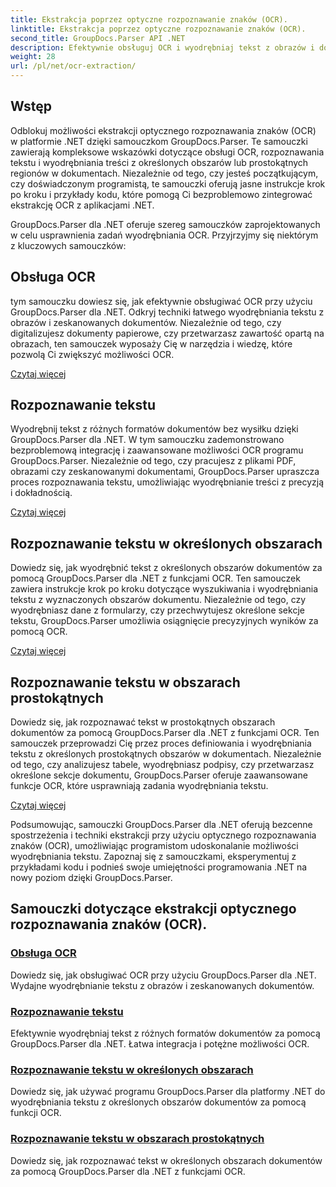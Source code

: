 ```yaml
---
title: Ekstrakcja poprzez optyczne rozpoznawanie znaków (OCR).
linktitle: Ekstrakcja poprzez optyczne rozpoznawanie znaków (OCR).
second_title: GroupDocs.Parser API .NET
description: Efektywnie obsługuj OCR i wyodrębniaj tekst z obrazów i dokumentów za pomocą GroupDocs.Parser dla .NET. Zwiększ swoje możliwości OCR już dziś!
weight: 28
url: /pl/net/ocr-extraction/
---
```


## Wstęp

Odblokuj możliwości ekstrakcji optycznego rozpoznawania znaków (OCR) w platformie .NET dzięki samouczkom GroupDocs.Parser. Te samouczki zawierają kompleksowe wskazówki dotyczące obsługi OCR, rozpoznawania tekstu i wyodrębniania treści z określonych obszarów lub prostokątnych regionów w dokumentach. Niezależnie od tego, czy jesteś początkującym, czy doświadczonym programistą, te samouczki oferują jasne instrukcje krok po kroku i przykłady kodu, które pomogą Ci bezproblemowo zintegrować ekstrakcję OCR z aplikacjami .NET.

GroupDocs.Parser dla .NET oferuje szereg samouczków zaprojektowanych w celu usprawnienia zadań wyodrębniania OCR. Przyjrzyjmy się niektórym z kluczowych samouczków:

## Obsługa OCR
tym samouczku dowiesz się, jak efektywnie obsługiwać OCR przy użyciu GroupDocs.Parser dla .NET. Odkryj techniki łatwego wyodrębniania tekstu z obrazów i zeskanowanych dokumentów. Niezależnie od tego, czy digitalizujesz dokumenty papierowe, czy przetwarzasz zawartość opartą na obrazach, ten samouczek wyposaży Cię w narzędzia i wiedzę, które pozwolą Ci zwiększyć możliwości OCR.

[Czytaj więcej](./handling-ocr/)

## Rozpoznawanie tekstu
Wyodrębnij tekst z różnych formatów dokumentów bez wysiłku dzięki GroupDocs.Parser dla .NET. W tym samouczku zademonstrowano bezproblemową integrację i zaawansowane możliwości OCR programu GroupDocs.Parser. Niezależnie od tego, czy pracujesz z plikami PDF, obrazami czy zeskanowanymi dokumentami, GroupDocs.Parser upraszcza proces rozpoznawania tekstu, umożliwiając wyodrębnianie treści z precyzją i dokładnością.

[Czytaj więcej](./recognizing-text/)

## Rozpoznawanie tekstu w określonych obszarach
Dowiedz się, jak wyodrębnić tekst z określonych obszarów dokumentów za pomocą GroupDocs.Parser dla .NET z funkcjami OCR. Ten samouczek zawiera instrukcje krok po kroku dotyczące wyszukiwania i wyodrębniania tekstu z wyznaczonych obszarów dokumentu. Niezależnie od tego, czy wyodrębniasz dane z formularzy, czy przechwytujesz określone sekcje tekstu, GroupDocs.Parser umożliwia osiągnięcie precyzyjnych wyników za pomocą OCR.

[Czytaj więcej](./recognizing-text-in-specific-areas/)

## Rozpoznawanie tekstu w obszarach prostokątnych
Dowiedz się, jak rozpoznawać tekst w prostokątnych obszarach dokumentów za pomocą GroupDocs.Parser dla .NET z funkcjami OCR. Ten samouczek przeprowadzi Cię przez proces definiowania i wyodrębniania tekstu z określonych prostokątnych obszarów w dokumentach. Niezależnie od tego, czy analizujesz tabele, wyodrębniasz podpisy, czy przetwarzasz określone sekcje dokumentu, GroupDocs.Parser oferuje zaawansowane funkcje OCR, które usprawniają zadania wyodrębniania tekstu.

[Czytaj więcej](./recognizing-text-in-rectangular-regions/)

Podsumowując, samouczki GroupDocs.Parser dla .NET oferują bezcenne spostrzeżenia i techniki ekstrakcji przy użyciu optycznego rozpoznawania znaków (OCR), umożliwiając programistom udoskonalanie możliwości wyodrębniania tekstu. Zapoznaj się z samouczkami, eksperymentuj z przykładami kodu i podnieś swoje umiejętności programowania .NET na nowy poziom dzięki GroupDocs.Parser.
## Samouczki dotyczące ekstrakcji optycznego rozpoznawania znaków (OCR).
### [Obsługa OCR](./handling-ocr/)
Dowiedz się, jak obsługiwać OCR przy użyciu GroupDocs.Parser dla .NET. Wydajne wyodrębnianie tekstu z obrazów i zeskanowanych dokumentów.
### [Rozpoznawanie tekstu](./recognizing-text/)
Efektywnie wyodrębniaj tekst z różnych formatów dokumentów za pomocą GroupDocs.Parser dla .NET. Łatwa integracja i potężne możliwości OCR.
### [Rozpoznawanie tekstu w określonych obszarach](./recognizing-text-in-specific-areas/)
Dowiedz się, jak używać programu GroupDocs.Parser dla platformy .NET do wyodrębniania tekstu z określonych obszarów dokumentów za pomocą funkcji OCR.
### [Rozpoznawanie tekstu w obszarach prostokątnych](./recognizing-text-in-rectangular-regions/)
Dowiedz się, jak rozpoznawać tekst w określonych obszarach dokumentów za pomocą GroupDocs.Parser dla .NET z funkcjami OCR.